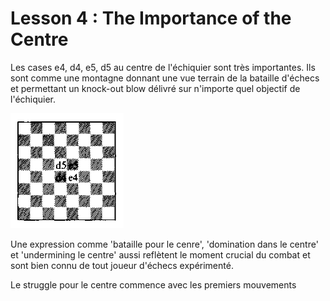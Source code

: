 # Lesson 4 : The Importance of the Centre

Les cases e4, d4, e5, d5 au centre de l'échiquier sont très importantes. Ils sont comme une montagne donnant une vue terrain de la bataille d'échecs et permettant un knock-out blow délivré sur n'importe quel objectif de l'échiquier.

![img-4-1](img-4-1.png)

Une expression comme 'bataille pour le cenre', 'domination dans le centre' et 'undermining le centre' aussi reflètent le moment crucial du combat et sont bien connu de tout joueur d'échecs expérimenté.

Le struggle pour le centre commence avec les premiers mouvements
